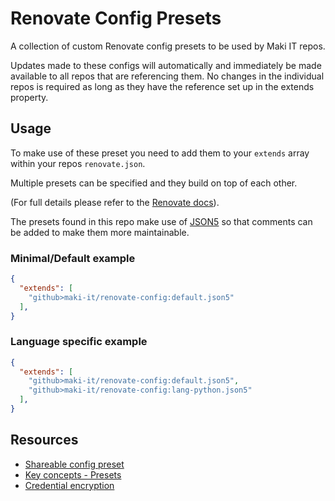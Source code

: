 # Renovate Config Presets

A collection of custom Renovate config presets to be used by Maki IT repos.

Updates made to these configs will automatically and immediately be made available to all repos that are referencing them. No changes in the individual repos is required as long as they have the reference set up in the extends property.

## Usage

To make use of these preset you need to add them to your `extends` array within your repos `renovate.json`.

Multiple presets can be specified and they build on top of each other.

(For full details please refer to the [Renovate docs](https://docs.renovatebot.com/config-presets/#how-to-use-preset-configs)).

The presets found in this repo make use of [JSON5](https://json5.org/) so that comments can be added to make them more maintainable.

### Minimal/Default example

```json
{
  "extends": [
    "github>maki-it/renovate-config:default.json5"
  ],
}
```

### Language specific example

```json
{
  "extends": [
    "github>maki-it/renovate-config:default.json5",
    "github>maki-it/renovate-config:lang-python.json5"
  ],
}
```

## Resources

* [Shareable config preset](https://docs.renovatebot.com/config-presets/)
* [Key concepts - Presets](https://docs.renovatebot.com/key-concepts/presets/)
* [Credential encryption](https://app.renovatebot.com/encrypt)
